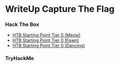 # WriteUp Capture The Flag 

### Hack The Box
- [HTB Starting Point Tier 0 (Meow)](https://writeup.ekovegeance.com/HTB%20Starting%20Poin%20Tier%200%20[Meow]/)
- [HTB Starting Point Tier 0 (Fawn)](https://writeup.ekovegeance.com/HTB%20Starting%20Point%20Tier%200%20[Fawn]/)
- [HTB Starting Point Tier 0 (Dancing)](https://writeup.ekovegeance.com/HTB%20Starting%20Point%20Tier%200%20[Dancing]/)

### TryHackMe

